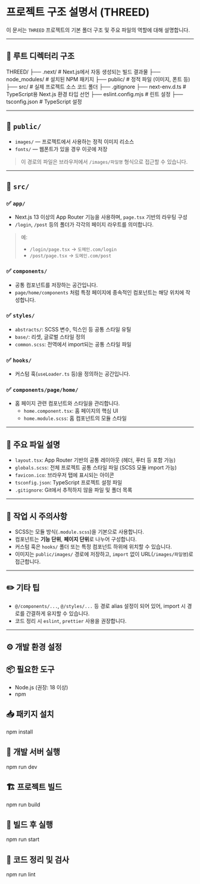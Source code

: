 # 프로젝트 구조 설명서 (THREED)

이 문서는 `THREED` 프로젝트의 기본 폴더 구조 및 주요 파일의 역할에 대해 설명합니다.

---

## 📁 루트 디렉터리 구조

THREED/
├── .next/ # Next.js에서 자동 생성되는 빌드 결과물
├── node_modules/ # 설치된 NPM 패키지
├── public/ # 정적 파일 (이미지, 폰트 등)
├── src/ # 실제 프로젝트 소스 코드 폴더
├── .gitignore
├── next-env.d.ts # TypeScript용 Next.js 환경 타입 선언
├── eslint.config.mjs # 린트 설정
├── tsconfig.json # TypeScript 설정




---

## 📁 `public/`

- `images/` — 프로젝트에서 사용하는 정적 이미지 리소스
- `fonts/` — 웹폰트가 있을 경우 이곳에 저장

> 이 경로의 파일은 브라우저에서 `/images/파일명` 형식으로 접근할 수 있습니다.

---

## 📁 `src/`

### ✅ `app/`

- Next.js 13 이상의 App Router 기능을 사용하며, `page.tsx` 기반의 라우팅 구성
- `/login`, `/post` 등의 폴더가 각각의 페이지 라우트를 의미합니다.

> 예:
> - `/login/page.tsx` → `도메인.com/login`
> - `/post/page.tsx` → `도메인.com/post`

### ✅ `components/`

- 공통 컴포넌트를 저장하는 공간입니다.
- `page/home/components` 처럼 특정 페이지에 종속적인 컴포넌트는 해당 위치에 작성합니다.

### ✅ `styles/`

- `abstracts/`: SCSS 변수, 믹스인 등 공통 스타일 유틸
- `base/`: 리셋, 글로벌 스타일 정의
- `common.scss`: 전역에서 import되는 공통 스타일 파일

### ✅ `hooks/`

- 커스텀 훅(`useLoader.ts` 등)을 정의하는 공간입니다.

### ✅ `components/page/home/`

- 홈 페이지 관련 컴포넌트와 스타일을 관리합니다.
  - `home.component.tsx`: 홈 페이지의 핵심 UI
  - `home.module.scss`: 홈 컴포넌트의 모듈 스타일

---

## 📄 주요 파일 설명

- `layout.tsx`: App Router 기반의 공통 레이아웃 (헤더, 푸터 등 포함 가능)
- `globals.scss`: 전체 프로젝트 공통 스타일 파일 (SCSS 모듈 import 가능)
- `favicon.ico`: 브라우저 탭에 표시되는 아이콘
- `tsconfig.json`: TypeScript 프로젝트 설정 파일
- `.gitignore`: Git에서 추적하지 않을 파일 및 폴더 목록

---

## 🔧 작업 시 주의사항

- SCSS는 모듈 방식(`.module.scss`)을 기본으로 사용합니다.
- 컴포넌트는 **기능 단위**, **페이지 단위**로 나누어 구성합니다.
- 커스텀 훅은 `hooks/` 폴더 또는 특정 컴포넌트 하위에 위치할 수 있습니다.
- 이미지는 `public/images/` 경로에 저장하고, `import` 없이 URL(`/images/파일명`)로 접근합니다.

---

## ✏️ 기타 팁

- `@/components/...`, `@/styles/...` 등 경로 alias 설정이 되어 있어, import 시 경로를 간결하게 유지할 수 있습니다.
- 코드 정리 시 `eslint`, `prettier` 사용을 권장합니다.

---

## ⚙️ 개발 환경 설정

## 📦 필요한 도구

- Node.js (권장: 18 이상)
- npm

## 📥 패키지 설치


npm install

## 🚀 개발 서버 실행
npm run dev

## 🏗️ 프로젝트 빌드
npm run build

## 🧪 빌드 후 실행
npm run start

## 🧹 코드 정리 및 검사
npm run lint
